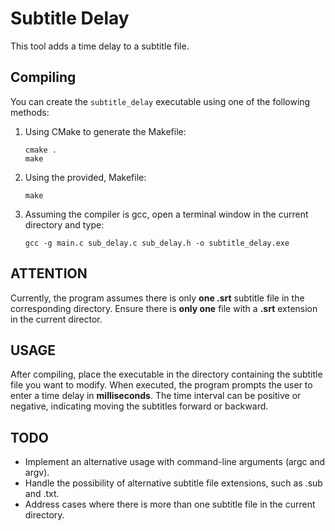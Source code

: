 # Subtitle Delay
This tool adds a time delay to a subtitle file.

## Compiling
You can create the `subtitle_delay` executable using one of the following methods:

1. Using CMake to generate the Makefile:
   ```console
   cmake .
   make
   ```
2. Using the provided, Makefile:
   ```console
   make
   ```
3. Assuming the compiler is gcc, open a terminal window in the current directory and type:
   ```console
   gcc -g main.c sub_delay.c sub_delay.h -o subtitle_delay.exe
   ```

## ATTENTION
Currently, the program assumes there is only **one .srt** subtitle file in the corresponding directory. Ensure there is **only one** file with a **.srt** extension in the current director.

## USAGE
After compiling, place the executable in the directory containing the subtitle file you want to modify. When executed, the program prompts the user to enter a time delay in **milliseconds**. The time interval can be positive or negative, indicating moving the subtitles forward or backward.

## TODO
 - Implement an alternative usage with command-line arguments (argc and argv).
 - Handle the possibility of alternative subtitle file extensions, such as .sub and .txt.
 - Address cases where there is more than one subtitle file in the current directory.
